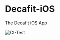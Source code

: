 # Decafit-iOS
The Decafit iOS App

![CI-Test](https://github.com/decadevs/Decafit-iOS/actions/workflows/main.yml/badge.svg)
